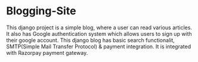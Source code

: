 # Blogging-Site

This django project is a simple blog, where a user can read various articles.
It also has Google authentication system which allows users to sign up with their google account.
This django blog has basic search functionalit, SMTP(Simple Mail Transfer Protocol) & payment integration.
It is integrated with Razorpay payment gateway.
